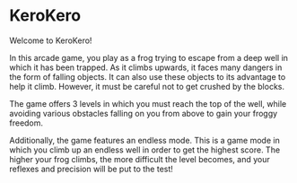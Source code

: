 # KeroKero

Welcome to KeroKero!

In this arcade game, you play as a frog trying to escape from a deep well in which it has been trapped. As it climbs upwards, it faces many dangers in the form of falling objects. It can also use these objects to its advantage to help it climb. However, it must be careful not to get crushed by the blocks.

The game offers 3 levels in which you must reach the top of the well, while avoiding various obstacles falling on you from above   to gain your froggy freedom.

Additionally, the game features an endless mode. This is a game mode in which you climb up an endless well in order to get the highest score. The higher your frog climbs, the more difficult the level becomes, and your reflexes and precision will be put to the test! 
